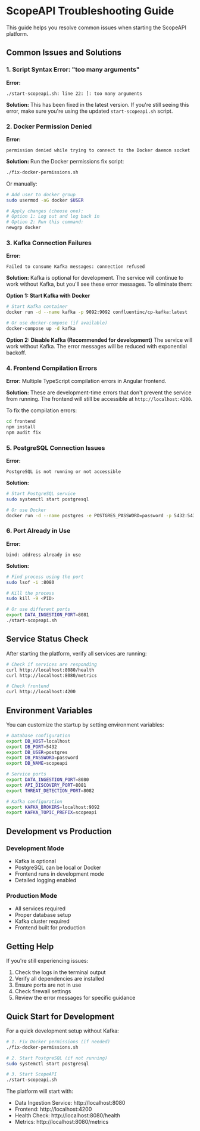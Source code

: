 # ScopeAPI Troubleshooting Guide

This guide helps you resolve common issues when starting the ScopeAPI platform.

## Common Issues and Solutions

### 1. Script Syntax Error: "too many arguments"

**Error:**
```
./start-scopeapi.sh: line 22: [: too many arguments
```

**Solution:**
This has been fixed in the latest version. If you're still seeing this error, make sure you're using the updated `start-scopeapi.sh` script.

### 2. Docker Permission Denied

**Error:**
```
permission denied while trying to connect to the Docker daemon socket
```

**Solution:**
Run the Docker permissions fix script:
```bash
./fix-docker-permissions.sh
```

Or manually:
```bash
# Add user to docker group
sudo usermod -aG docker $USER

# Apply changes (choose one):
# Option 1: Log out and log back in
# Option 2: Run this command:
newgrp docker
```

### 3. Kafka Connection Failures

**Error:**
```
Failed to consume Kafka messages: connection refused
```

**Solution:**
Kafka is optional for development. The service will continue to work without Kafka, but you'll see these error messages. To eliminate them:

**Option 1: Start Kafka with Docker**
```bash
# Start Kafka container
docker run -d --name kafka -p 9092:9092 confluentinc/cp-kafka:latest

# Or use docker-compose (if available)
docker-compose up -d kafka
```

**Option 2: Disable Kafka (Recommended for development)**
The service will work without Kafka. The error messages will be reduced with exponential backoff.

### 4. Frontend Compilation Errors

**Error:**
Multiple TypeScript compilation errors in Angular frontend.

**Solution:**
These are development-time errors that don't prevent the service from running. The frontend will still be accessible at `http://localhost:4200`.

To fix the compilation errors:
```bash
cd frontend
npm install
npm audit fix
```

### 5. PostgreSQL Connection Issues

**Error:**
```
PostgreSQL is not running or not accessible
```

**Solution:**
```bash
# Start PostgreSQL service
sudo systemctl start postgresql

# Or use Docker
docker run -d --name postgres -e POSTGRES_PASSWORD=password -p 5432:5432 postgres:13
```

### 6. Port Already in Use

**Error:**
```
bind: address already in use
```

**Solution:**
```bash
# Find process using the port
sudo lsof -i :8080

# Kill the process
sudo kill -9 <PID>

# Or use different ports
export DATA_INGESTION_PORT=8081
./start-scopeapi.sh
```

## Service Status Check

After starting the platform, verify all services are running:

```bash
# Check if services are responding
curl http://localhost:8080/health
curl http://localhost:8080/metrics

# Check frontend
curl http://localhost:4200
```

## Environment Variables

You can customize the startup by setting environment variables:

```bash
# Database configuration
export DB_HOST=localhost
export DB_PORT=5432
export DB_USER=postgres
export DB_PASSWORD=password
export DB_NAME=scopeapi

# Service ports
export DATA_INGESTION_PORT=8080
export API_DISCOVERY_PORT=8081
export THREAT_DETECTION_PORT=8082

# Kafka configuration
export KAFKA_BROKERS=localhost:9092
export KAFKA_TOPIC_PREFIX=scopeapi
```

## Development vs Production

### Development Mode
- Kafka is optional
- PostgreSQL can be local or Docker
- Frontend runs in development mode
- Detailed logging enabled

### Production Mode
- All services required
- Proper database setup
- Kafka cluster required
- Frontend built for production

## Getting Help

If you're still experiencing issues:

1. Check the logs in the terminal output
2. Verify all dependencies are installed
3. Ensure ports are not in use
4. Check firewall settings
5. Review the error messages for specific guidance

## Quick Start for Development

For a quick development setup without Kafka:

```bash
# 1. Fix Docker permissions (if needed)
./fix-docker-permissions.sh

# 2. Start PostgreSQL (if not running)
sudo systemctl start postgresql

# 3. Start ScopeAPI
./start-scopeapi.sh
```

The platform will start with:
- Data Ingestion Service: http://localhost:8080
- Frontend: http://localhost:4200
- Health Check: http://localhost:8080/health
- Metrics: http://localhost:8080/metrics 